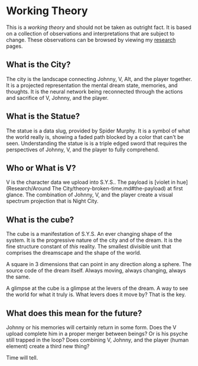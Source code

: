 # Working Theory

This is a _working theory_ and should not be taken as outright fact. It is based
on a collection of observations and interpretations that are subject to change.
These observations can be browsed by viewing my [research](Research/Around%20The%20City/alt-cyberspace-mapping.md) pages.

## What is the City?

The city is the landscape connecting Johnny, V, Alt, and the player together.
It is a projected representation the mental dream state, memories, and
thoughts. It is the neural network being reconnected through the actions and
sacrifice of V, Johnny, and the player.

## What is the Statue?

The statue is a data slug, provided by Spider Murphy. It is a symbol of what
the world really is, showing a faded path blocked by a color that can't be
seen. Understanding the statue is is a triple edged sword that requires the
perspectives of Johnny, V, and the player to fully comprehend.

## Who or What is V?

V is the character data we upload into S.Y.S.. The payload is [violet in
hue](Research/Around The City/theory-broken-time.md#the-payload) at first
glance. The combination of Johnny, V, and the player create a visual spectrum
projection that is Night City.

## What is the cube?

The cube is a manifestation of S.Y.S. An ever changing shape of the system. It
is the progressive nature of the city and of the dream. It is the fine
structure constant of _this_ reality. The smallest divisible unit that
comprises the dreamscape and the shape of the world.

A square in 3 dimensions that can point in any direction along a sphere. The
source code of the dream itself. Always moving, always changing, always the
same.

A glimpse at the cube is a glimpse at the levers of the dream. A way to see the
world for what it truly is. What levers does it move by? That is the key.

## What does this mean for the future?

Johnny or his memories will certainly return in some form. Does the V upload
complete him in a proper merger between beings? Or is his psyche still trapped
in the loop? Does combining V, Johnny, and the player (human element) create a
third new thing?

Time will tell.
